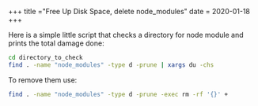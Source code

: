 +++
title ="Free Up Disk Space, delete node_modules" 
date = 2020-01-18
+++

Here is a simple little script that checks a directory for node module and prints the total damage done:

```bash
cd directory_to_check 
find . -name "node_modules" -type d -prune | xargs du -chs
```

To remove them use:

```bash
find . -name "node_modules" -type d -prune -exec rm -rf '{}' +
```
